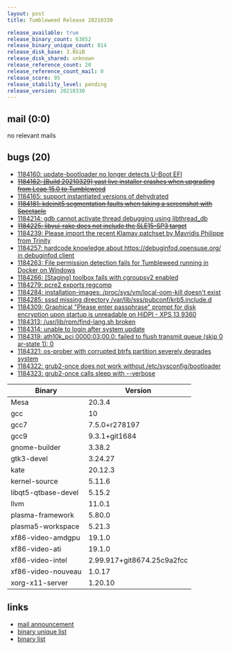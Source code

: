 ```yaml
---
layout: post
title: Tumbleweed Release 20210330

release_available: true
release_binary_count: 63852
release_binary_unique_count: 814
release_disk_base: 3.8GiB
release_disk_shared: unknown
release_reference_count: 20
release_reference_count_mail: 0
release_score: 95
release_stability_level: pending
release_version: 20210330
---
```


## mail (0:0)

no relevant mails

## bugs (20)

<!--more-->

- [1184160: update-bootloader no longer detects U-Boot EFI](https://bugzilla.opensuse.org/show_bug.cgi?id=1184160)
- ~~[1184162: \[Build 20210329\] yast live installer crashes when upgrading from Leap 15.0 to Tumbleweed](https://bugzilla.opensuse.org/show_bug.cgi?id=1184162)~~
- [1184165: support instantiated versions of dehydrated](https://bugzilla.opensuse.org/show_bug.cgi?id=1184165)
- ~~[1184181: kdeinit5 segmentation faults when taking a screenshot with Spectacle](https://bugzilla.opensuse.org/show_bug.cgi?id=1184181)~~
- [1184214: gdb cannot activate thread debugging using libthread_db](https://bugzilla.opensuse.org/show_bug.cgi?id=1184214)
- ~~[1184225: libyui-rake does not include the SLE15-SP3 target](https://bugzilla.opensuse.org/show_bug.cgi?id=1184225)~~
- [1184239: Please import the recent Klamav patchset by Mavridis Philippe from Trinity](https://bugzilla.opensuse.org/show_bug.cgi?id=1184239)
- [1184257: hardcode knowledge about https://debuginfod.opensuse.org/ in debuginfod client](https://bugzilla.opensuse.org/show_bug.cgi?id=1184257)
- [1184263: File permission detection fails for Tumbleweed running in Docker on Windows](https://bugzilla.opensuse.org/show_bug.cgi?id=1184263)
- [1184266: \[Staging\] toolbox fails with cgroupsv2 enabled](https://bugzilla.opensuse.org/show_bug.cgi?id=1184266)
- [1184279: pcre2 exports regcomp](https://bugzilla.opensuse.org/show_bug.cgi?id=1184279)
- [1184284: installation-images: /proc/sys/vm/local-oom-kill doesn't exist](https://bugzilla.opensuse.org/show_bug.cgi?id=1184284)
- [1184285: sssd missing directory /var/lib/sss/pubconf/krb5.include.d](https://bugzilla.opensuse.org/show_bug.cgi?id=1184285)
- [1184309: Graphical "Please enter passphrase" prompt for disk encryption upon startup is unreadable on HiDPI - XPS 13 9360](https://bugzilla.opensuse.org/show_bug.cgi?id=1184309)
- [1184313: /usr/lib/rpm/find-lang.sh broken](https://bugzilla.opensuse.org/show_bug.cgi?id=1184313)
- [1184314: unable to login after system update](https://bugzilla.opensuse.org/show_bug.cgi?id=1184314)
- [1184319: ath10k_pci 0000:03:00.0: failed to flush transmit queue (skip 0 ar-state 1): 0](https://bugzilla.opensuse.org/show_bug.cgi?id=1184319)
- [1184321: os-prober with corrupted btrfs partition severely degrades system](https://bugzilla.opensuse.org/show_bug.cgi?id=1184321)
- [1184322: grub2-once does not work without /etc/sysconfig/bootloader](https://bugzilla.opensuse.org/show_bug.cgi?id=1184322)
- [1184323: grub2-once calls sleep with --verbose](https://bugzilla.opensuse.org/show_bug.cgi?id=1184323)

Binary | Version
--- | ---
Mesa | 20.3.4
gcc | 10
gcc7 | 7.5.0+r278197
gcc9 | 9.3.1+git1684
gnome-builder | 3.38.2
gtk3-devel | 3.24.27
kate | 20.12.3
kernel-source | 5.11.6
libqt5-qtbase-devel | 5.15.2
llvm | 11.0.1
plasma-framework | 5.80.0
plasma5-workspace | 5.21.3
xf86-video-amdgpu | 19.1.0
xf86-video-ati | 19.1.0
xf86-video-intel | 2.99.917+git8674.25c9a2fcc
xf86-video-nouveau | 1.0.17
xorg-x11-server | 1.20.10

## links

- [mail announcement](https://github.com/boombatower/tumbleweed-review/issues/10)
- [binary unique list](http://download.opensuse.org/history/20210330/rpm.unique.list)
- [binary list](http://download.opensuse.org/history/20210330/rpm.list)
